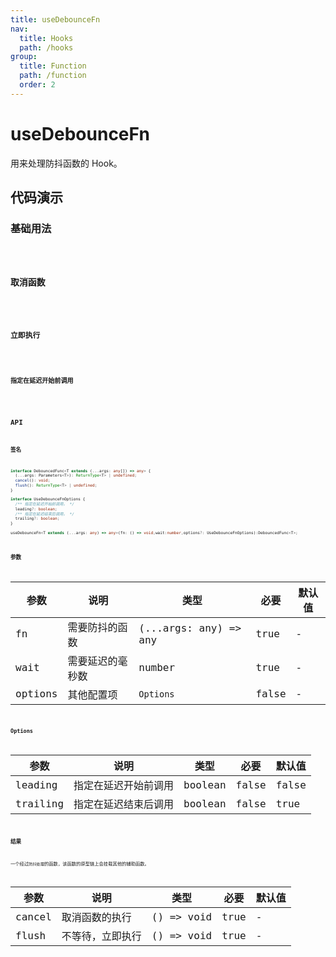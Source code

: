 ```yaml
---
title: useDebounceFn
nav:
  title: Hooks
  path: /hooks
group:
  title: Function
  path: /function
  order: 2
---
```


# useDebounceFn

用来处理防抖函数的 Hook。

## 代码演示

### 基础用法

<code src="./example/ExampleBasic.tsx" />

### 取消函数

<code src="./example/ExampleCancel.tsx" />

### 立即执行

<code src="./example/ExampleFlush.tsx" />

### 指定在延迟开始前调用

<code src="./example/ExampleLeading.tsx" />

## API

### 签名

```typescript
interface DebouncedFunc<T extends (...args: any[]) => any> {
  (...args: Parameters<T>): ReturnType<T> | undefined;
  cancel(): void;
  flush(): ReturnType<T> | undefined;
}

interface UseDebounceFnOptions {
  /** 指定在延迟开始前调用。 */
  leading?: boolean;
  /** 指定在延迟结束后调用。 */
  trailing?: boolean;
}

useDebounceFn<T extends (...args: any) => any>(fn: () => void,wait:number,options?: UseDebounceFnOptions):DebouncedFunc<T>;
```

### 参数

| 参数    | 说明             | 类型                  | 必要  | 默认值 |
| ------- | ---------------- | --------------------- | ----- | ------ |
| fn      | 需要防抖的函数   | (...args: any) => any | true  | -      |
| wait    | 需要延迟的毫秒数 | number                | true  | -      |
| options | 其他配置项       | `Options`             | false | -      |

### Options

| 参数     | 说明                 | 类型    | 必要  | 默认值 |
| -------- | -------------------- | ------- | ----- | ------ |
| leading  | 指定在延迟开始前调用 | boolean | false | false  |
| trailing | 指定在延迟结束后调用 | boolean | false | true   |

### 结果

一个经过`防抖处理`的函数，该函数的原型链上会挂载其他的辅助函数。

| 参数   | 说明             | 类型       | 必要 | 默认值 |
| ------ | ---------------- | ---------- | ---- | ------ |
| cancel | 取消函数的执行   | () => void | true | -      |
| flush  | 不等待，立即执行 | () => void | true | -      |

```

```
